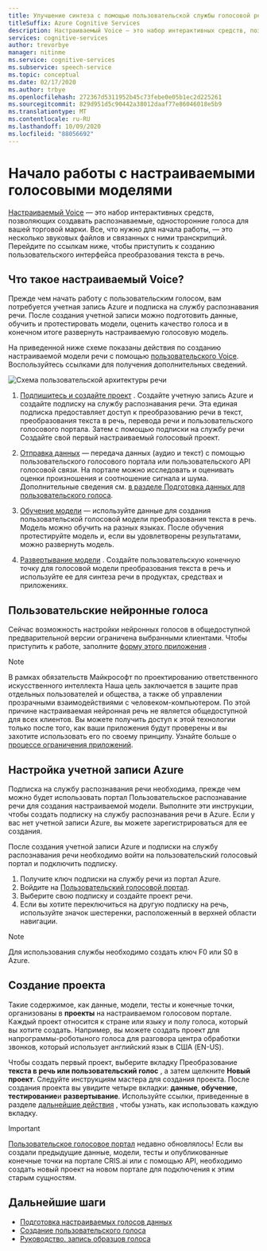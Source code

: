 ```yaml
---
title: Улучшение синтеза с помощью пользовательской службы голосовой речи
titleSuffix: Azure Cognitive Services
description: Настраиваемый Voice — это набор интерактивных средств, позволяющих создавать распознаваемые, односторонние голоса для вашей торговой марки. Все, что нужно для начала работы, — это несколько звуковых файлов и связанных с ними транскрипций. Перейдите по ссылкам ниже, чтобы приступить к созданию пользовательского интерфейса преобразования речи в текст.
services: cognitive-services
author: trevorbye
manager: nitinme
ms.service: cognitive-services
ms.subservice: speech-service
ms.topic: conceptual
ms.date: 02/17/2020
ms.author: trbye
ms.openlocfilehash: 272367d5311952b45c73febe0e05b1ec2d225261
ms.sourcegitcommit: 829d951d5c90442a38012daaf77e86046018e5b9
ms.translationtype: MT
ms.contentlocale: ru-RU
ms.lasthandoff: 10/09/2020
ms.locfileid: "88056692"
---
```

# <a name="get-started-with-custom-voice"></a>Начало работы с настраиваемыми голосовыми моделями

[Настраиваемый Voice](https://aka.ms/customvoice) — это набор интерактивных средств, позволяющих создавать распознаваемые, односторонние голоса для вашей торговой марки. Все, что нужно для начала работы, — это несколько звуковых файлов и связанных с ними транскрипций. Перейдите по ссылкам ниже, чтобы приступить к созданию пользовательского интерфейса преобразования текста в речь.

## <a name="whats-in-custom-voice"></a>Что такое настраиваемый Voice?

Прежде чем начать работу с пользовательским голосом, вам потребуется учетная запись Azure и подписка на службу распознавания речи. После создания учетной записи можно подготовить данные, обучить и протестировать модели, оценить качество голоса и в конечном итоге развернуть настраиваемую голосовую модель.

На приведенной ниже схеме показаны действия по созданию настраиваемой модели речи с помощью [пользовательского Voice](https://aka.ms/customvoice). Воспользуйтесь ссылками для получения дополнительных сведений.

![Схема пользовательской архитектуры речи](media/custom-voice/custom-voice-diagram.png)

1. [Подпишитесь и создайте проект](#set-up-your-azure-account) . Создайте учетную запись Azure и создайте подписку на службу распознавания речи. Эта единая подписка предоставляет доступ к преобразованию речи в текст, преобразования текста в речь, перевода речи и пользовательского голосового портала. Затем с помощью подписки на службу речи Создайте свой первый настраиваемый голосовый проект.

2. [Отправка данных](how-to-custom-voice-create-voice.md#upload-your-datasets) — передача данных (аудио и текст) с помощью пользовательского голосового портала или пользовательского API голосовой связи. На портале можно исследовать и оценивать оценки произношения и соотношение сигнала и шума. Дополнительные сведения см. [в разделе Подготовка данных для пользовательского голоса](how-to-custom-voice-prepare-data.md).

3. [Обучение модели](how-to-custom-voice-create-voice.md#build-your-custom-voice-model) — используйте данные для создания пользовательской голосовой модели преобразования текста в речь. Модель можно обучить на разных языках. После обучения протестируйте модель и, если вы удовлетворены результатами, можно развернуть модель.

4. [Развертывание модели](how-to-custom-voice-create-voice.md#create-and-use-a-custom-voice-endpoint) . Создайте пользовательскую конечную точку для голосовой модели преобразования текста в речь и используйте ее для синтеза речи в продуктах, средствах и приложениях.

## <a name="custom-neural-voices"></a>Пользовательские нейронные голоса

Сейчас возможность настройки нейронных голосов в общедоступной предварительной версии ограничена выбранными клиентами. Чтобы приступить к работе, заполните [форму этого приложения](https://go.microsoft.com/fwlink/?linkid=2108737) .

> [!NOTE]
> В рамках обязательств Майкрософт по проектированию ответственного искусственного интеллекта Наша цель заключается в защите прав отдельных пользователей и общества, а также об управлении прозрачными взаимодействиями с человеком-компьютером. По этой причине настраиваемая нейронная речь не является общедоступной для всех клиентов. Вы можете получить доступ к этой технологии только после того, как ваши приложения будут проверены и вы захотите использовать его по своему принципу. Узнайте больше о [процессе ограничения приложений](https://aka.ms/custom-neural-gating-overview).

## <a name="set-up-your-azure-account"></a>Настройка учетной записи Azure

Подписка на службу распознавания речи необходима, прежде чем можно будет использовать портал Пользовательское распознавание речи для создания настраиваемой модели. Выполните эти инструкции, чтобы создать подписку на службу распознавания речи в Azure. Если у вас нет учетной записи Azure, вы можете зарегистрироваться для ее создания.  

После создания учетной записи Azure и подписки на службу распознавания речи необходимо войти на пользовательский голосовый портал и подключить подписку.

1. Получите ключ подписки на службу речи из портал Azure.
2. Войдите на [Пользовательский голосовой портал](https://aka.ms/custom-voice).
3. Выберите свою подписку и создайте проект речи.
4. Если вы хотите переключиться на другую подписку на речь, используйте значок шестеренки, расположенный в верхней области навигации.

> [!NOTE]
> Для использования службы необходимо создать ключ F0 или S0 в Azure.

## <a name="how-to-create-a-project"></a>Создание проекта

Такие содержимое, как данные, модели, тесты и конечные точки, организованы в **проекты** на настраиваемом голосовом портале. Каждый проект относится к стране или языку и полу голоса, который вы хотите создать. Например, вы можете создать проект для напрограммы-роботыного голоса для разговора центра обработки звонков, который использует английский язык в США (EN-US).

Чтобы создать первый проект, выберите вкладку Преобразование **текста в речь или пользовательский голос** , а затем щелкните **Новый проект**. Следуйте инструкциям мастера для создания проекта. После создания проекта вы увидите четыре вкладки: **данные**, **обучение**, **тестирование**и **развертывание**. Используйте ссылки, приведенные в разделе [дальнейшие действия](#next-steps) , чтобы узнать, как использовать каждую вкладку.

> [!IMPORTANT]
> [Пользовательское голосовое портал](https://aka.ms/custom-voice) недавно обновлялось! Если вы создали предыдущие данные, модели, тесты и опубликованные конечные точки на портале CRIS.ai или с помощью API, необходимо создать новый проект на новом портале для подключения к этим старым сущностям.

## <a name="next-steps"></a>Дальнейшие шаги

- [Подготовка настраиваемых голосов данных](how-to-custom-voice-prepare-data.md)
- [Создание пользовательского голоса](how-to-custom-voice-create-voice.md)
- [Руководство. запись образцов голоса](record-custom-voice-samples.md)

